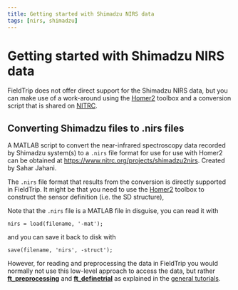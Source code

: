```yaml
---
title: Getting started with Shimadzu NIRS data
tags: [nirs, shimadzu]
---
```


# Getting started with Shimadzu NIRS data

FieldTrip does not offer direct support for the Shimadzu NIRS data, but you can make use of a work-around using the [Homer2](https://www.nitrc.org/projects/homer2) toolbox and a conversion script that is shared on [NITRC](https://www.nitrc.org).

## Converting Shimadzu files to .nirs files

A MATLAB script to convert the near-infrared spectroscopy data recorded by Shimadzu system(s) to a `.nirs` file format for use for use with Homer2 can be obtained at <https://www.nitrc.org/projects/shimadzu2nirs>. Created by Sahar Jahani.

The `.nirs` file format that results from the conversion is directly supported in FieldTrip. It might be that you need to use the [Homer2](https://www.nitrc.org/projects/homer2) toolbox to construct the sensor definition (i.e. the SD structure),

Note that the `.nirs` file is a MATLAB file in disguise, you can read it with

    nirs = load(filename, '-mat');
    
and you can save it back to disk with
    
    save(filename, 'nirs', -struct');    

However, for reading and preprocessing the data in FieldTrip you would normally not use this low-level approach to access the data, but rather **[ft_preprocessing](https://github.com/fieldtrip/fieldtrip/blob/release/ft_preprocessing.m)** and **[ft_definetrial](https://github.com/fieldtrip/fieldtrip/blob/release/ft_definetrial.m)** as explained in the [general tutorials](/tutorial).
